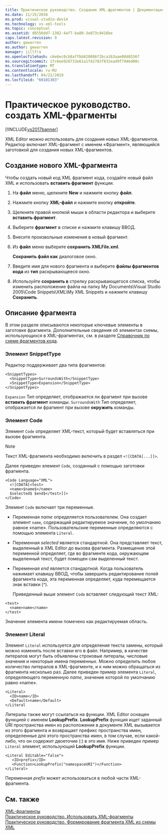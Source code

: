 ```yaml
---
title: Практическое руководство. Создание XML-фрагментов | Документация Майкрософт
ms.date: 11/15/2016
ms.prod: visual-studio-dev14
ms.technology: vs-xml-tools
ms.topic: conceptual
ms.assetid: d8556dd7-1382-4af7-ba80-3e873c9416be
caps.latest.revision: 9
author: gewarren
ms.author: gewarren
manager: jillfra
ms.openlocfilehash: c6e6ec0cb8affbb820886f2bca163aae00d8536f
ms.sourcegitcommit: 1fc6ee928733e61a1f42782f832ead9f7946d00c
ms.translationtype: MT
ms.contentlocale: ru-RU
ms.lasthandoff: 04/22/2019
ms.locfileid: "60101383"
---
```

# <a name="how-to-create-xml-snippets"></a>Практическое руководство. создать XML-фрагменты
[!INCLUDE[vs2017banner](../includes/vs2017banner.md)]

XML Editor можно использовать для создания новых XML-фрагментов. Редактор включает XML-фрагмент с именем «Фрагмент», являющийся заготовкой для создания новых XML-фрагментов.  
  
## <a name="to-create-a-new-xml-snippet"></a>Создание нового XML-фрагмента  
 Чтобы создать новый код XML фрагмент кода, создайте новый файл XML и использовать **вставить фрагмент** функции.  
  
1. На **файл** меню, щелкните **New** и нажмите кнопку **файл**.  
  
2. Нажмите кнопку **XML-файл** и нажмите кнопку **откройте**.  
  
3. Щелкните правой кнопкой мыши в области редактора и выберите **вставить фрагмент**.  
  
4. Выберите **фрагмент** в списке и нажмите клавишу ВВОД.  
  
5. Внесите произвольные изменения в новый фрагмент.  
  
6. Из **файл** меню выберите **сохранить XMLFile.xml**.  
  
     **Сохранить файл как** диалоговое окно.  
  
7. Введите имя для нового фрагмента и выберите **файлы фрагментов кода** из **тип** раскрывающееся окно.  
  
8. Используйте **сохранить в** стрелку раскрывающегося списка, чтобы изменить расположение файла на папку My Documents\Visual Studio 2005\Code Snippets\XML\My XML Snippets и нажмите клавишу **Сохранить**.  
  
## <a name="snippet-description"></a>Описание фрагмента  
 В этом разделе описываются некоторые ключевые элементы в заготовке фрагмента. Дополнительные сведения об элементах схемы, использующихся в XML-фрагментах, см. в разделе [Справочник по схеме фрагментов кода](../ide/code-snippets-schema-reference.md).  
  
### <a name="snippettype-element"></a>Элемент SnippetType  
 Редактор поддерживает два типа фрагментов:  
  
```  
<SnippetTypes>  
  <SnippetType>SurroundsWith</SnippetType>  
  <SnippetType>Expansion</SnippetType>  
</SnippetTypes>  
```  
  
 `Expansion` Тип определяет, отображается ли фрагмент при вызове **вставить фрагмент** команды. `SurroundsWith` Тип определяет, отображается ли фрагмент при вызове **окружить** команды.  
  
### <a name="code-element"></a>Элемент Code  
 Элемент `Code` определяет XML-текст, который будет вставляться при вызове фрагмента.  
  
> [!NOTE]
>  Текст XML-фрагмента необходимо включить в раздел `<![CDATA[...]]>`.  
  
 Далее приведен элемент `Code`, созданный с помощью заготовки фрагмента.  
  
```  
<Code Language="XML">  
  <![CDATA[<test>  
  <name>$name$</name>  
  $selected$ $end$</test>]]>  
</Code>  
```  
  
 Элемент `Code` включает три переменные.  
  
- Переменная $name$ определяется пользователем. Она создает элемент `name`, содержащий редактируемое значение, по умолчанию равное «name». Пользовательские переменные определяются с помощью элемента `Literal`.  
  
- Переменная $selected$ является стандартной. Она представляет текст, выделенный в XML Editor до вызова фрагмента. Размещение этой переменной определяет, где во фрагменте кода, окружающем выделенный текст, будет помещен сам выделенный текст.  
  
- Переменная $end$ является стандартной. Когда пользователь нажимает клавишу ВВОД, чтобы завершить редактирование полей фрагмента кода, эта переменная определяет, куда перемещается знак вставки (^).  
  
  Приведенный выше элемент `Code` вставляет следующий текст XML:  
  
```  
<test>  
  <name>name</name>  
</test>  
```  
  
 Значение элемента имени помечено как редактируемая область.  
  
### <a name="literal-element"></a>Элемент Literal  
 Элемент `Literal` используется для определения текста замены, который можно изменить после вставки его в файл. Например, в качестве литералов могут быть объявлены строковые литералы, числовые значения и некоторые имена переменных. Можно определить любое количество литералов в XML-фрагменте, и к ним можно обращаться из фрагмента несколько раз. Далее приведен пример элемента `Literal`, определяющего переменную $name$, значение которой по умолчанию равно «name».  
  
```  
<Literal>  
  <ID>name</ID>  
  <Default>name</Default>  
</Literal  
```  
  
 Литералы также могут ссылаться на функции. XML Editor оснащен функцией с именем **LookupPrefix**. **LookupPrefix** функция ищет заданный URI пространства имен из расположения в документе XML вызывается из этого фрагмента и возвращает префикс пространства имен, определенные для этого пространства имен, в том случае, если какой-либо, что он содержит двоеточие (:) в это имя. Ниже приведен пример `Literal` элемент, использующий **LookupPrefix** функции.  
  
```  
<Literal Editable="false">  
   <ID>prefix</ID>  
   <Function>LookupPrefix("namespaceURI")</Function>  
</Literal>  
```  
  
 Переменная $prefix$ может использоваться в любой части XML-фрагмента.  
  
## <a name="see-also"></a>См. также  
 [XML-фрагменты](../xml-tools/xml-snippets.md)   
 [Практическое руководство. Использовать XML-фрагменты](../xml-tools/how-to-use-xml-snippets.md)   
 [Практическое руководство. Формирование фрагмента XML из схемы XML](../xml-tools/how-to-generate-an-xml-snippet-from-an-xml-schema.md)
